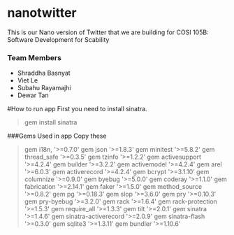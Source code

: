 # nanotwitter
This is our Nano version of Twitter that we are building for COSI 105B: Software Development for Scability 



### Team Members
* Shraddha Basnyat
* Viet Le
* Subahu Rayamajhi
* Dewar Tan

#How to run app
First you need to install sinatra. 
> gem install sinatra

###Gems Used in app
Copy these
> gem i18n, '>=0.7.0'
> gem json '>=1.8.3'
> gem minitest '>=5.8.2'
> gem thread_safe '>=0.3.5'
> gem tzinfo '>=1.2.2'
> gem activesupport '>=4.2.4'
> gem builder '>=3.2.2'
> gem activemodel '>=4.2.4'
> gem arel '>=6.0.3'
> gem activerecord '>=4.2.4'
> gem bcrypt '>=3.1.10'
> gem columnize '>=0.9.0'
> gem byebug '>=5.0.0'
> gem coderay '>=1.1.0'
> gem fabrication '>=2.14.1'
> gem faker '>=1.5.0'
> gem method_source '>=0.8.2'
> gem pg '>=0.18.3'
> gem slop '>=3.6.0'
> gem pry '>=0.10.3'
> gem pry-byebug '>=3.2.0'
> gem rack '>=1.6.4'
> gem rack-protection '>=1.5.3'
> gem require_all '>=1.3.3'
> gem tilt '>=2.0.1'
> gem sinatra '>=1.4.6'
> gem sinatra-activerecord '>=2.0.9'
> gem sinatra-flash '>=0.3.0'
> gem sqlite3 '>=1.3.11'
> gem bundler '>=1.10.6'